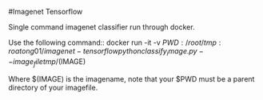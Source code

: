 #Imagenet Tensorflow

Single command imagenet classifier run through docker.

Use the following command::
    docker run -it -v $PWD:/root/tmp:ro atong01/imagenet-tensorflow python classify_image.py --image_file tmp/$(IMAGE)

Where $(IMAGE) is the imagename, note that your $PWD must be a parent directory of your imagefile.
